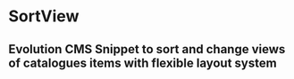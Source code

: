 # SortView

## Evolution CMS Snippet to sort and change views of catalogues items with flexible layout system
